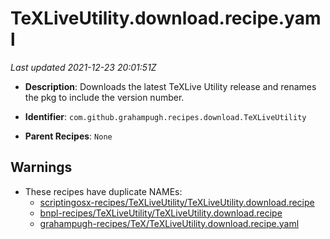 # TeXLiveUtility.download.recipe.yaml

_Last updated 2021-12-23 20:01:51Z_

- **Description**: Downloads the latest TeXLive Utility release and renames the pkg to include the version number.

- **Identifier**: `com.github.grahampugh.recipes.download.TeXLiveUtility`

- **Parent Recipes**: `None`


## Warnings

- These recipes have duplicate NAMEs:
    - [scriptingosx-recipes/TeXLiveUtility/TeXLiveUtility.download.recipe](/autopkg-dupe-tracker/scriptingosx-recipes/TeXLiveUtility/TeXLiveUtility.download.recipe)
    - [bnpl-recipes/TeXLiveUtility/TeXLiveUtility.download.recipe](/autopkg-dupe-tracker/bnpl-recipes/TeXLiveUtility/TeXLiveUtility.download.recipe)
    - [grahampugh-recipes/TeX/TeXLiveUtility.download.recipe.yaml](/autopkg-dupe-tracker/grahampugh-recipes/TeX/TeXLiveUtility.download.recipe.yaml)